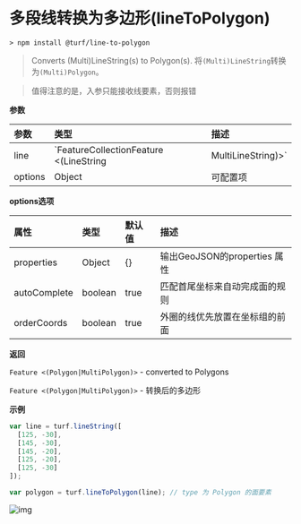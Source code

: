 # 多段线转换为多边形(lineToPolygon)

```
> npm install @turf/line-to-polygon
```

> Converts (Multi)LineString(s) to Polygon(s).
> 将`(Multi)LineString`转换为`(Multi)Polygon`。

> 值得注意的是，入参只能接收线要素，否则报错

**参数**

| 参数    | 类型                                                      | 描述           |
| :------ | :-------------------------------------------------------- | :------------- |
| line    | `FeatureCollectionFeature <(LineString|MultiLineString)>` | 需转换的线要素 |
| options | Object                                                    | 可配置项       |

**options选项**

| 属性         | 类型    | 默认值 | 描述                           |
| :----------- | :------ | :----- | :----------------------------- |
| properties   | Object  | {}     | 输出GeoJSON的properties 属性   |
| autoComplete | boolean | true   | 匹配首尾坐标来自动完成面的规则 |
| orderCoords  | boolean | true   | 外圈的线优先放置在坐标组的前面 |

**返回**

`Feature <(Polygon|MultiPolygon)>` - converted to Polygons

`Feature <(Polygon|MultiPolygon)>` - 转换后的多边形

**示例**

```js
var line = turf.lineString([
  [125, -30],
  [145, -30],
  [145, -20],
  [125, -20],
  [125, -30]
]);

var polygon = turf.lineToPolygon(line); // type 为 Polygon 的面要素
```

![img](https://pzy-images.oss-cn-hangzhou.aliyuncs.com/img/lineToPolygon.97eb8b3f.webp)
